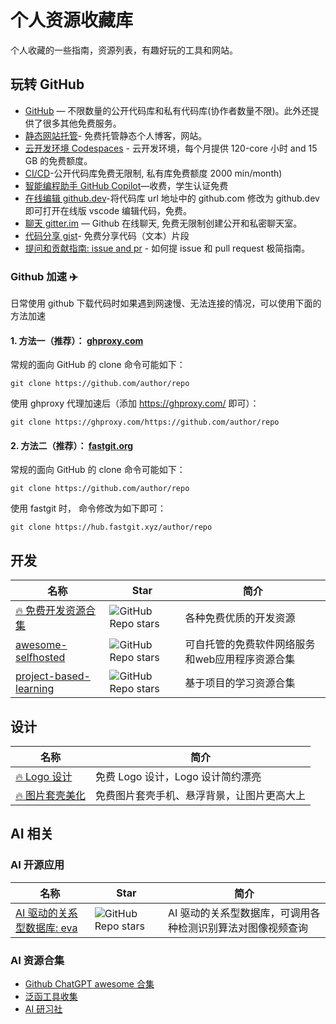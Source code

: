 # 个人资源收藏库

个人收藏的一些指南，资源列表，有趣好玩的工具和网站。

## 玩转 GitHub

* [GitHub](https://github.com/) — 不限数量的公开代码库和私有代码库(协作者数量不限)。此外还提供了很多其他免费服务。
* [静态网站托管](https://pages.github.com)- 免费托管静态个人博客，网站。
* [云开发环境 Codespaces](https://github.com/codespaces) - 云开发环境，每个月提供 120-core 小时 and 15 GB 的免费额度。
* [CI/CD](https://github.com/features/actions)-公开代码库免费无限制, 私有库免费额度 2000 min/month)
* [智能编程助手 GitHub Copilot](https://github.com/features/copilot)—收费，学生认证免费
* [在线编辑 github.dev](https://github.dev)-将代码库 url 地址中的 github.com 修改为  github.dev 即可打开在线版 vscode 编辑代码，免费。
* [聊天 gitter.im](https://gitter.im/) — Github 在线聊天, 免费无限制创建公开和私密聊天室。  
* [代码分享 gist](https://gist.github.com/)- 免费分享代码（文本）片段
* [提问和贡献指南: issue and pr](https://github.com/datawhalechina/DOPMC/blob/main/GITHUB.md) - 如何提 issue 和 pull request 极简指南。
### Github 加速 ✈️

日常使用 github 下载代码时如果遇到网速慢、无法连接的情况，可以使用下面的方法加速

#### 1. 方法一（推荐）： [ghproxy.com](https://ghproxy.com/)

常规的面向 GitHub 的 clone 命令可能如下：
```
git clone https://github.com/author/repo
```
使用 ghproxy 代理加速后（添加 https://ghproxy.com/ 即可）：
```
git clone https://ghproxy.com/https://github.com/author/repo
```

#### 2. 方法二（推荐）： [fastgit.org](https://doc.fastgit.org/zh-cn/guide.html)

常规的面向 GitHub 的 clone 命令可能如下：
```
git clone https://github.com/author/repo
```
使用 fastgit 时， 命令修改为如下即可：
```
git clone https://hub.fastgit.xyz/author/repo
```

## 开发
|名称|Star|简介|
|---|---|---|
|[:fire: 免费开发资源合集](https://github.com/ripienaar/free-for-dev)|![GitHub Repo stars](https://img.shields.io/github/stars/ripienaar/free-for-dev?style=social) |各种免费优质的开发资源|
|[awesome-selfhosted](https://github.com/awesome-selfhosted/awesome-selfhosted)|![GitHub Repo stars](https://img.shields.io/github/stars/awesome-selfhosted/awesome-selfhosted?style=social) |可自托管的免费软件网络服务和web应用程序资源合集|
|[project-based-learning](https://github.com/practical-tutorials/project-based-learning)|![GitHub Repo stars](https://img.shields.io/github/stars/practical-tutorials/project-based-learning?style=social) |基于项目的学习资源合集|

## 设计

|名称|简介|
|---|---|
|[:fire: Logo 设计](https://looka.com/)|免费 Logo 设计，Logo 设计简约漂亮|
|[:fire: 图片套壳美化](https://shots.so/)|免费图片套壳手机、悬浮背景，让图片更高大上|


## AI 相关

### AI 开源应用
|名称|Star|简介|
|---|---|---|
|[AI 驱动的关系型数据库: eva](https://github.com/georgia-tech-db/eva)|![GitHub Repo stars](https://img.shields.io/github/stars/georgia-tech-db/eva?style=social) |AI 驱动的关系型数据库，可调用各种检测识别算法对图像视频查询|

### AI 资源合集
* [Github ChatGPT awesome 合集](docs/chatgpt.md)
* [泛函工具收集](https://zl49so8lbq.feishu.cn/wiki/wikcnu3kSXr75E50w8PFefhJMYf)
* [AI 研习社](https://zl49so8lbq.feishu.cn/wiki/wikcnu3kSXr75E50w8PFefhJMYf)
